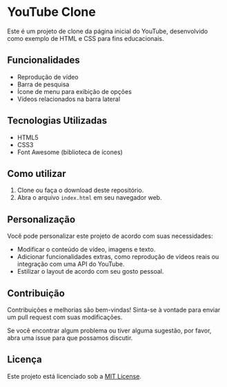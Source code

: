 # YouTube Clone

Este é um projeto de clone da página inicial do YouTube, desenvolvido como exemplo de HTML e CSS para fins educacionais.

## Funcionalidades

- Reprodução de vídeo
- Barra de pesquisa
- Ícone de menu para exibição de opções
- Vídeos relacionados na barra lateral

## Tecnologias Utilizadas

- HTML5
- CSS3
- Font Awesome (biblioteca de ícones)

## Como utilizar

1. Clone ou faça o download deste repositório.
2. Abra o arquivo `index.html` em seu navegador web.

## Personalização

Você pode personalizar este projeto de acordo com suas necessidades:

- Modificar o conteúdo de vídeo, imagens e texto.
- Adicionar funcionalidades extras, como reprodução de vídeos reais ou integração com uma API do YouTube.
- Estilizar o layout de acordo com seu gosto pessoal.

## Contribuição

Contribuições e melhorias são bem-vindas! Sinta-se à vontade para enviar um pull request com suas modificações.

Se você encontrar algum problema ou tiver alguma sugestão, por favor, abra uma issue para que possamos discutir.

## Licença

Este projeto está licenciado sob a [MIT License](LICENSE).
